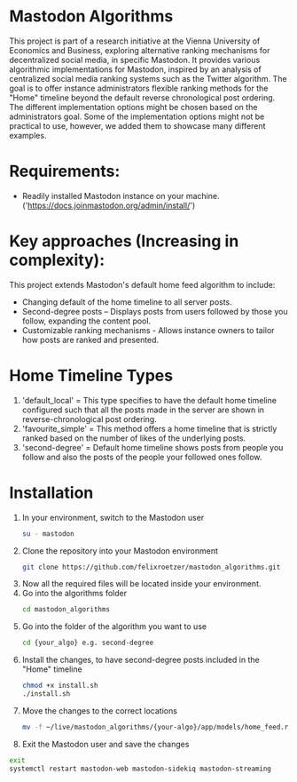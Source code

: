 # Mastodon Algorithms

This project is part of a research initiative at the Vienna University of Economics and Business, exploring alternative ranking mechanisms for decentralized social media, in specific Mastodon. It provides various algorithmic implementations for Mastodon, inspired by an analysis of centralized social media ranking systems such as the Twitter algorithm. 
The goal is to offer instance administrators flexible ranking methods for the "Home" timeline beyond the default reverse chronological post ordering. The different implementation options might be chosen based on the administrators goal. Some of the implementation options might not be practical to use, however, we added them to showcase many different examples.

# Requirements:

- Readily installed Mastodon instance on your machine. ('https://docs.joinmastodon.org/admin/install/')

# Key approaches (Increasing in complexity):

This project extends Mastodon's default home feed algorithm to include:  
- Changing default of the home timeline to all server posts.
- Second-degree posts – Displays posts from users followed by those you follow, expanding the content pool.
- Customizable ranking mechanisms - Allows instance owners to tailor how posts are ranked and presented.

# Home Timeline Types
1. 'default_local' = This type specifies to have the default home timeline configured such that all the posts made in the server are shown in reverse-chronological post ordering.
2. 'favourite_simple' = This method offers a home timeline that is strictly ranked based on the number of likes of the underlying posts.
3. 'second-degree' = Default home timeline shows posts from people you follow and also the posts of the people your followed ones follow.

# Installation

1. In your environment, switch to the Mastodon user
   ```bash
   su - mastodon
3. Clone the repository into your Mastodon environment
   ```bash
   git clone https://github.com/felixroetzer/mastodon_algorithms.git
5. Now all the required files will be located inside your environment.
6. Go into the algorithms folder
   ```bash
   cd mastodon_algorithms
7. Go into the folder of the algorithm you want to use
   ```bash
   cd {your_algo} e.g. second-degree
8. Install the changes, to have second-degree posts included in the "Home" timeline
   ```bash
   chmod +x install.sh  
   ./install.sh
9. Move the changes to the correct locations
   ```bash
   mv -f ~/live/mastodon_algorithms/{your-algo}/app/models/home_feed.rb ~/live/app/models/
10. Exit the Mastodon user and save the changes
   ```bash
   exit 
   systemctl restart mastodon-web mastodon-sidekiq mastodon-streaming



